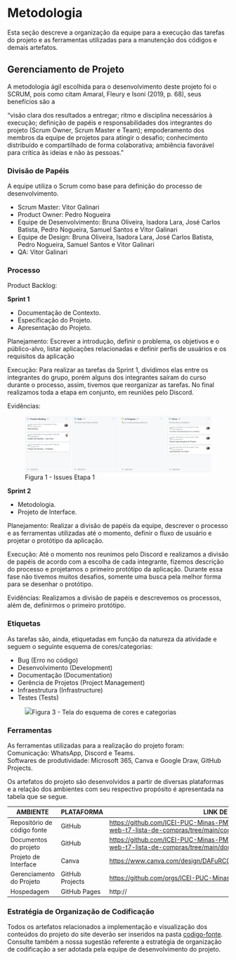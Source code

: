 
# Metodologia

Esta seção descreve a organização da equipe para a execução das tarefas do projeto e as ferramentas utilizadas para a manutenção dos códigos e demais artefatos.


## Gerenciamento de Projeto
A metodologia ágil escolhida para o desenvolvimento deste projeto foi o SCRUM, pois como citam Amaral, Fleury e Isoni (2019, p. 68), seus benefícios são a

“visão clara dos resultados a entregar; ritmo e disciplina necessários à execução; definição de papéis e responsabilidades dos integrantes do projeto (Scrum Owner, Scrum Master e Team); empoderamento dos membros da equipe de projetos para atingir o desafio; conhecimento distribuído e compartilhado de forma colaborativa; ambiência favorável para crítica às ideias e não às pessoas.”

### Divisão de Papéis

A equipe utiliza o Scrum como base para definição do processo de desenvolvimento.

- Scrum Master: Vitor Galinari
- Product Owner: Pedro Nogueira
- Equipe de Desenvolvimento: Bruna Oliveira, Isadora Lara, José Carlos Batista, Pedro Nogueira, Samuel Santos e Vitor Galinari
- Equipe de Design: Bruna Oliveira, Isadora Lara, José Carlos Batista, Pedro Nogueira, Samuel Santos e Vitor Galinari
- QA: Vitor Galinari

### Processo

Product Backlog:

**Sprint 1**

- Documentação de Contexto. 
- Especificação do Projeto. 
- Apresentação do Projeto. 

Planejamento:  Escrever a introdução, definir o problema, os objetivos e o público-alvo, listar aplicações relacionadas e definir perfis de usuários e os requisitos da aplicação 

Execução: Para realizar as tarefas da Sprint 1, dividimos elas entre os integrantes do grupo, porém alguns dos integrantes saíram do curso durante o processo, assim, tivemos que reorganizar as tarefas. No final realizamos toda a etapa em conjunto, em reuniões pelo Discord. 

Evidências: 
<figure> 
  <img src="/documentos/img/Etapa.png"
    <figcaption>Figura 1 - Issues Etapa 1</figcaption>
</figure> 

**Sprint 2**

- Metodologia. 
- Projeto de Interface. 
 
Planejamento:  Realizar a divisão de papéis da equipe, descrever o processo e as ferramentas utilizadas até o momento, definir o fluxo de usuário e projetar o protótipo da aplicação. 

Execução: Até o momento nos reunimos pelo Discord e realizamos a divisão de papéis de acordo com a escolha de cada integrante, fizemos descrição do processo e projetamos o primeiro protótipo da aplicação. Durante essa fase não tivemos muitos desafios, somente uma busca pela melhor forma para se desenhar o protótipo. 

Evidências: Realizamos a divisão de papéis e descrevemos os processos, além de, definirmos o primeiro protótipo. 

### Etiquetas
<p>As tarefas são, ainda, etiquetadas em função da natureza da atividade e seguem o seguinte esquema de cores/categorias:</p>

<ul>
  <li>Bug (Erro no código)</li>
  <li>Desenvolvimento (Development)</li>
  <li>Documentação (Documentation)</li>
  <li>Gerência de Projetos (Project Management)</li>
  <li>Infraestrutura (Infrastructure)</li>
  <li>Testes (Tests)</li>
</ul>

<figure> 
  <img src="https://user-images.githubusercontent.com/100447878/164068979-9eed46e1-9b44-461e-ab88-c2388e6767a1.png"
    <figcaption>Figura 3 - Tela do esquema de cores e categorias</figcaption>
</figure> 
  
### Ferramentas

As ferramentas utilizadas para a realização do projeto foram: <br/>
Comunicação: WhatsApp, Discord e Teams. <br/>
Softwares de produtividade:  Microsoft 365, Canva e Google Draw, GitHub Projects. 

Os artefatos do projeto são desenvolvidos a partir de diversas plataformas e a relação dos ambientes com seu respectivo propósito é apresentada na tabela que se segue.

| AMBIENTE                            | PLATAFORMA                         | LINK DE ACESSO                         |
|-------------------------------------|------------------------------------|----------------------------------------|
| Repositório de código fonte         | GitHub                             |https://github.com/ICEI-PUC-Minas-PMV-ADS/pmv-ads-2023-2-e1-proj-web-t7-lista-de-compras/tree/main/codigo-fonte                        |
| Documentos do projeto               | GitHub                             | https://github.com/ICEI-PUC-Minas-PMV-ADS/pmv-ads-2023-2-e1-proj-web-t7-lista-de-compras/tree/main/documentos                           |
| Projeto de Interface                | Canva                              |  https://www.canva.com/design/DAFuRC0YSb8/ywtUDH1Q0bU0HtjIWUoUMg/edit                           |
| Gerenciamento do Projeto            | GitHub Projects                    |  https://github.com/orgs/ICEI-PUC-Minas-PMV-ADS/projects/656/views/1                           |
| Hospedagem                          | GitHub Pages                       | http://                            |


### Estratégia de Organização de Codificação 

Todos os artefatos relacionados a implementação e visualização dos conteúdos do projeto do site deverão ser inseridos na pasta [codigo-fonte](http://https://github.com/ICEI-PUC-Minas-PMV-ADS/WebApplicationProject-Template-v2/tree/main/codigo-fonte). Consulte também a nossa sugestão referente a estratégia de organização de codificação a ser adotada pela equipe de desenvolvimento do projeto.
